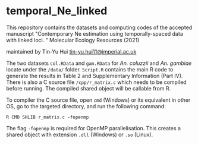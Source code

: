 # temporal_Ne_linked

This repository contains the datasets and computing codes of the accepted manuscript "Contemporary Ne estimation using temporally-spaced data with linked loci. " Molecular Ecology Resources (2021)

maintained by Tin-Yu Hui <tin-yu.hui11@imperial.ac.uk>

The two datasets ```col.RData``` and ```gam.RData``` for *An. coluzzii* and *An. gambiae* locate under the ```/data/``` folder. ```Script.R``` contains the main R code to generate the results in Table 2 and Supplementary Information (Part IV). There is also a C source file ```/cpp/r_matrix.c``` which needs to be compiled before running. The compiled shared object will be callable from R. 

To compiler the C source file, open ```cmd``` (Windows) or its equivalent in other OS, go to the targeted directory, and run the following command: 
```
R CMD SHLIB r_matrix.c -fopenmp
```
The flag ```-fopenmp``` is required for OpenMP parallelisation. This creates a shared object with extension ```.dll``` (Windows) or ```.so``` (Linux). 

